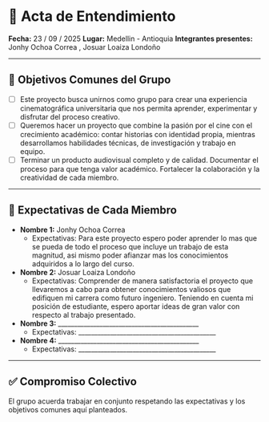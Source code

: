 # 📝 Acta de Entendimiento  

**Fecha:** 23 / 09 / 2025
**Lugar:** Medellin - Antioquia 
**Integrantes presentes:** Jonhy Ochoa Correa , Josuar Loaiza Londoño

---

## 🎯 Objetivos Comunes del Grupo

- [ ] Este proyecto busca unirnos como grupo para crear una experiencia cinematográfica universitaria que nos permita aprender, experimentar y disfrutar del proceso creativo.  
- [ ] Queremos hacer un proyecto que combine la pasión por el cine con el crecimiento académico: contar historias con identidad propia,
      mientras desarrollamos habilidades técnicas, de investigación y trabajo en equipo.  
- [ ] Terminar un producto audiovisual completo y de calidad.
      Documentar el proceso para que tenga valor académico.
      Fortalecer la colaboración y la creatividad de cada miembro.

---

## 🤝 Expectativas de Cada Miembro  

- **Nombre 1:** Jonhy Ochoa Correa  
  - Expectativas: Para este proyecto espero poder aprender lo mas que se pueda de todo el proceso que incluye
    un trabajo de esta magnitud, asi mismo poder afianzar mas los conocimientos adquiridos a lo largo del curso.   
- **Nombre 2:** Josuar Loaiza Londoño 
  - Expectativas: Comprender de manera satisfactoria el proyecto que llevaremos a cabo para obtener conocimientos valiosos
    que edifiquen mi carrera como futuro ingeniero. Teniendo en cuenta mi posición de estudiante, espero aportar ideas de gran valor
    con respecto al trabajo presentado.  
- **Nombre 3:** ____________________________________________  
  - Expectativas: ___________________________________________
- **Nombre 4:** ____________________________________________
  - Expectativas: ___________________________________________    

---

## ✅ Compromiso Colectivo
El grupo acuerda trabajar en conjunto respetando las expectativas y los objetivos comunes aquí planteados.  
